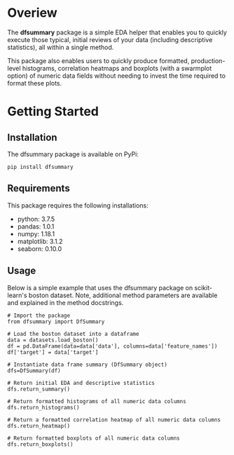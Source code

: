 # Overiew
<p>The <b>dfsummary</b> package is a simple EDA helper that enables you to quickly execute those typical, initial reviews of your data (including descriptive statistics), all within a single method.</p>

<p>This package also enables users to quickly produce formatted, production-level histograms, correlation heatmaps and boxplots (with a swarmplot option) of numeric data fields without needing to invest the time required to format these plots.

# Getting Started

## Installation
The dfsummary package is available on PyPi:

```pip install dfsummary```

## Requirements
This package requires the following installations:
- python: 3.7.5
- pandas: 1.0.1
- numpy: 1.18.1
- matplotlib: 3.1.2
- seaborn: 0.10.0

## Usage
Below is a simple example that uses the dfsummary package on scikit-learn's boston dataset.  Note, additional method parameters are available and explained in the method docstrings.


```
# Import the package
from dfsummary import DfSummary

# Load the boston dataset into a dataframe
data = datasets.load_boston()
df = pd.DataFrame(data=data['data'], columns=data['feature_names'])
df['target'] = data['target']

# Instantiate data frame summary (DfSummary object)
dfs=DfSummary(df)

# Return initial EDA and descriptive statistics
dfs.return_summary()

# Return formatted histograms of all numeric data columns
dfs.return_histograms()

# Return a formatted correlation heatmap of all numeric data columns
dfs.return_heatmap()

# Return formatted boxplots of all numeric data columns
dfs.return_boxplots()
```
